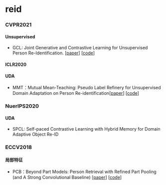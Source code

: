 # reid
### CVPR2021
#### Unsupervised
- GCL: Joint Generative and Contrastive Learning for Unsupervised Person Re-Identification. [[paper](https://arxiv.org/pdf/2012.00907.pdf)] [[code](https://github.com/chenhao2345/GCL)] 


#### ICLR2020
#### UDA
- MMT：Mutual Mean-Teaching: Pseudo Label Refinery for Unsupervised Domain Adaptation on Person Re-identification[[paper](https://arxiv.org/pdf/2001.01526.pdf)] [[code](https://github.com/yxgeee/MMT)] 

### NuerIPS2020
#### UDA
- SPCL: Self-paced Contrastive Learning with Hybrid Memory for Domain Adaptive Object Re-ID

### ECCV2018
#### 局部特征
- PCB：Beyond Part Models: Person Retrieval with Refined Part Pooling (and A Strong Convolutional Baseline) [[paper](https://arxiv.org/pdf/1711.09349.pdf)] [[code](https://github.com/wangguanan/Pytorch-Person-ReID-Baseline-PCB-Beyond-Part-Models)] 
